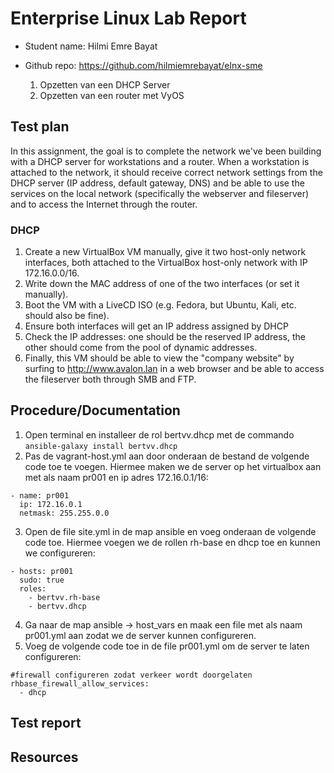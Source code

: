 # Enterprise Linux Lab Report

- Student name: Hilmi Emre Bayat
- Github repo: https://github.com/hilmiemrebayat/elnx-sme

  1. Opzetten van een DHCP Server
  2. Opzetten van een router met VyOS

## Test plan
In this assignment, the goal is to complete the network we've been building with a DHCP server for workstations and a router. When a workstation is attached to the network, it should receive correct network settings from the DHCP server (IP address, default gateway, DNS) and be able to use the services on the local network (specifically the webserver and fileserver) and to access the Internet through the router.
### DHCP 
1. Create a new VirtualBox VM manually, give it two host-only network interfaces, both attached to the VirtualBox host-only network with IP 172.16.0.0/16.
2. Write down the MAC address of one of the two interfaces (or set it manually).
3. Boot the VM with a LiveCD ISO (e.g. Fedora, but Ubuntu, Kali, etc. should also be fine).
4. Ensure both interfaces will get an IP address assigned by DHCP
5. Check the IP addresses: one should be the reserved IP address, the other should come from the pool of dynamic addresses.
6. Finally, this VM should be able to view the "company website" by surfing to http://www.avalon.lan in a web browser and be able to access the fileserver both through SMB and FTP.


## Procedure/Documentation
1. Open terminal en installeer de rol bertvv.dhcp met de commando `ansible-galaxy install bertvv.dhcp`
2. Pas de vagrant-host.yml aan door onderaan de bestand de volgende code toe te voegen. Hiermee maken we de server op het virtualbox aan met als naam pr001 en ip adres 172.16.0.1/16:
```
- name: pr001
  ip: 172.16.0.1
  netmask: 255.255.0.0
```
3. Open de file site.yml in de map ansible en voeg onderaan de volgende code toe. Hiermee voegen we de rollen rh-base en dhcp toe en kunnen we configureren:
```
- hosts: pr001
  sudo: true
  roles:
    - bertvv.rh-base
    - bertvv.dhcp
```
4. Ga naar de map ansible -> host_vars en maak een file met als naam pr001.yml aan zodat we de server kunnen configureren.
5. Voeg de volgende code toe in de file pr001.yml om de server te laten configureren:
```
#firewall configureren zodat verkeer wordt doorgelaten
rhbase_firewall_allow_services:
  - dhcp

```

## Test report
 
## Resources
